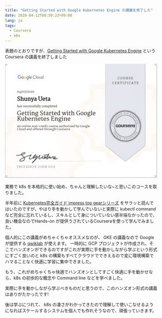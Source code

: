 ```yaml
---
title: "Getting Started with Google Kubernetes Engine の講義を修了した"
date: 2020-04-12T00:59:23+09:00
lang: ja
tags:
  - Coursera
  - k8s
---
```


表題のとおりですが、[Getting Started with Google Kubernetes Engine](https://www.coursera.org/learn/google-kubernetes-engine) という Coursera の講義を終了しました

![coursera](/posts/2020-04-12/images/coursera.png)

業務で k8s を本格的に使い始め、ちゃんと理解したいな~と思いこのコースを取りました。

半年前に [Kubernetes完全ガイド impress top gearシリーズ](https://amzn.to/3cqb8zV) をサラッと読んではいたのですが、やはり手を動かして学んでいないと実際に kubectl command など完全に忘れているし、スキルとして身についていない感半端なかったので、良い機会なのでHands-on が提供うされているCourseraを使って学んでみました。

個人的にこの講義がめちゃくちゃオススメなのが、 GKE の講義なので Google が提供する [qwiklab](https://www.qwiklabs.com/) が使えます。
一時的に GCP プロジェクトが作成され、そこでハンズオンができるのですがこれが実際に手を動かしながら学ぶという形式にすごく良いのと k8s の構築もすべてクラウドでできえるので変に環境構築でハマることなく快適に学習に集中できました。

もう、これがめちゃくちゃ快適でハンズオンとしてすごく快適に手を動かせなら、k8s の初歩的な概念や Command line などを学べました。

実際に手を動かしながら学ぶべきものだと思うので、このハンズオン形式の講義はありがたかったです!

後は学ぶにつれて、 k8s の凄さがわかってきたので理解して使いこなせるようになればスケールするシステムを個人でも作れそうなので、頑張っていきます。

